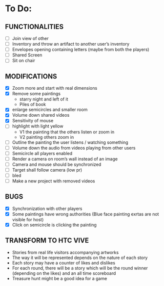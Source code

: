 # To Do:

## FUNCTIONALITIES

- [ ] Join view of other 
- [ ] Inventory and throw an artifact to another user’s inventory
- [ ] Envelopes opening containing letters (maybe from both the players)
- [ ] Shared Screen
- [ ] Sit on chair

## MODIFICATIONS
- [X] Zoom more and start with real dimensions 
- [X] Remove some paintings
    - starry night and left of it
    - Piles of book
- [X] enlarge semicircles and smaller room
- [X] Volume down shared videos
- [X] Sensitivity of mouse
- [ ] highlight with light yellow 
    - V1 the painting that the others listen or zoom in
    - V2 painting others zoom in 
- [ ] Outline the painting the user listens / watching something
- [ ] Volume down the audio from videos playing from other users
- [ ] Semicircle all players enabled
- [ ] Render a camera on room’s wall instead of an image
- [ ] Camera and mouse should be synchronized 
- [ ] Target shall follow camera (low pr) 
- [ ] bled 
- [ ] Make a new project with removed videos 

## BUGS
- [X] Synchronization with other players
- [X] Some paintings have wrong authorities (Blue face painting exrtas are not visible for host)
- [X] Click on semicircle is clicking the painting

## TRANSFORM TO HTC VIVE


- Stories from real life visitors accompanying artworks 
- The way it will be represented depends on the nature of each story 
- Each story may have a counter of likes and dislikes
- For each round, there will be a story which will be the round winner (depending on the likes) and an all time scoreboard
- Treasure hunt might be a good idea for a game

